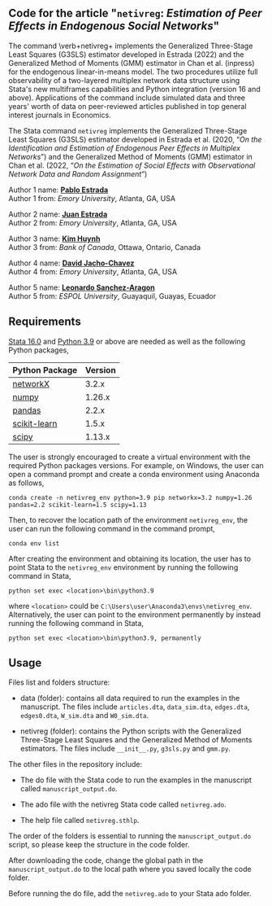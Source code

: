 ## Code for the article "```netivreg```: _Estimation of Peer Effects in Endogenous Social Networks_"

The command \verb+netivreg+ implements the Generalized Three-Stage Least Squares (G3SLS) estimator developed in
Estrada (2022) and the Generalized Method of Moments (GMM) estimator in Chan et al. (inpress) for the endogenous linear-in-means model. 
The two procedures utilize full observability of a two-layered multiplex network data structure using Stata's new multiframes capabilities 
and Python integration (version 16 and above). Applications of the command include simulated data and three years' worth of 
data on peer-reviewed articles published in top general interest journals in Economics.

The Stata command ```netivreg``` implements the Generalized Three-Stage Least Squares (G3SLS) estimator developed in Estrada et al. (2020, “_On the Identification and Estimation of Endogenous Peer Effects in Multiplex Networks_”) and the Generalized Method of Moments (GMM) estimator in Chan et al. (2022, “_On the Estimation of Social Effects with Observational Network Data and Random Assignment_”)

Author 1 name: [**Pablo Estrada**](https://pabloestrada.io/)  
Author 1 from: _Emory University_, Atlanta, GA, USA  

Author 2 name: [**Juan Estrada**](https://www.juanestrada.info/)  
Author 2 from: _Emory University_, Atlanta, GA, USA  

Author 3 name: [**Kim Huynh**](https://kphuynh.pages.iu.edu/)  
Author 3 from: _Bank of Canada_, Ottawa, Ontario, Canada  

Author 4 name: [**David Jacho-Chavez**](https://www.davidjachochavez.org/)  
Author 4 from: _Emory University_, Atlanta, GA, USA  

Author 5 name: [**Leonardo Sanchez-Aragon**](https://leonardosanchezaragon.netlify.app/)  
Author 5 from: _ESPOL University_, Guayaquil, Guayas, Ecuador  

## Requirements

[Stata 16.0](https://www.stata.com/) and [Python 3.9](https://www.python.org/) or above are needed as well as the following Python packages,

| Python Package | Version |
| ----------- | ----------- |
| [networkX](https://networkx.org/) | 3.2.x |
| [numpy](https://numpy.org/) | 1.26.x |
| [pandas](https://pandas.pydata.org/) | 2.2.x |
| [scikit-learn](https://scikit-learn.org/) | 1.5.x |
| [scipy](https://scipy.org/) | 1.13.x |

The user is strongly encouraged to create a virtual environment with the required Python packages versions. For example, on Windows, the user can open a command prompt and create a conda environment using Anaconda as follows,

```
conda create -n netivreg_env python=3.9 pip networkx=3.2 numpy=1.26 pandas=2.2 scikit-learn=1.5 scipy=1.13
```

Then, to recover the location path of the environment `netivreg_env`, the user can run the following command in the command prompt,

```
conda env list
```

After creating the environment and obtaining its location, the user has to point Stata to the `netivreg_env` environment by running the following command in Stata,

```
python set exec <location>\bin\python3.9
```

where `<location>` could be `C:\Users\user\Anaconda3\envs\netivreg_env`. Alternatively, the user can point to the environment permanently by instead running the following command in Stata,

```
python set exec <location>\bin\python3.9, permanently
```

## Usage 

Files list and folders structure:

- data (folder): contains all data required to run the examples in the manuscript. The files include ```articles.dta```, ```data_sim.dta```, ```edges.dta```, ```edges0.dta```, ```W_sim.dta``` and ```W0_sim.dta```.

- netivreg (folder): contains the Python scripts with the Generalized Three-Stage Least Squares and the Generalized Method of Moments estimators. The files include ```__init__.py```, ```g3sls.py``` and ```gmm.py```. 

The other files in the repository include:

- The do file with the Stata code to run the examples in the manuscript called ```manuscript_output.do```.

- The ado file with the netivreg Stata code called ```netivreg.ado```. 

- The help file called ```netivreg.sthlp```. 

The order of the folders is essential to running the ```manuscript_output.do``` script, so please keep the structure in the code folder. 

After downloading the code, change the global path in the ```manuscript_output.do``` to the local path where you saved locally the code folder.  

Before running the do file, add the ```netivreg.ado``` to your Stata ado folder.
